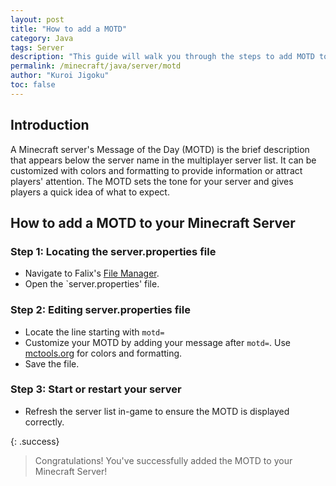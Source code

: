 ```yaml
---
layout: post
title: "How to add a MOTD"
category: Java
tags: Server
description: "This guide will walk you through the steps to add MOTD to your minecraft server."
permalink: /minecraft/java/server/motd
author: "Kuroi Jigoku"
toc: false
---
```


## Introduction

A Minecraft server's Message of the Day (MOTD) is the brief description that appears below the server name in the multiplayer server list. It can be customized with colors and formatting to provide information or attract players' attention. The MOTD sets the tone for your server and gives players a quick idea of what to expect.

## How to add a MOTD to your Minecraft Server

### Step 1: Locating the server.properties file

- Navigate to Falix's [File Manager](https://client.falixnodes.net/server/filemanager?dir=/).
- Open the `server.properties' file.

### Step 2: Editing server.properties file

- Locate the line starting with `motd=`
- Customize your MOTD by adding your message after `motd=`. Use [mctools.org](https://mctools.org/motd-creator) for colors and formatting.
- Save the file.

### Step 3: Start or restart your server

- Refresh the server list in-game to ensure the MOTD is displayed correctly.

{: .success}
> Congratulations! You've successfully added the MOTD to your Minecraft Server!
